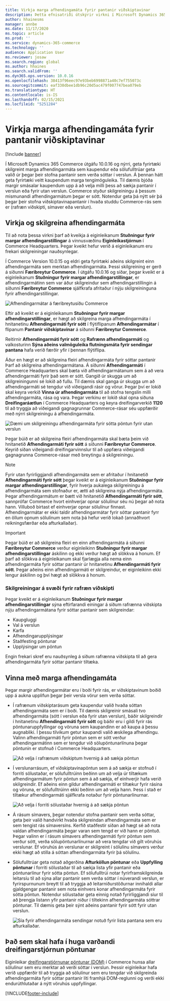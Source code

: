 ```yaml
---
title: Virkja marga afhendingamáta fyrir pantanir viðskiptavinar
description: Þetta efnisatriði útskýrir virkni í Microsoft Dynamics 365 Commerce sem gerir þér kleift að stofna viðskiptavinapantanir fyrir það sem er sótt í verslun.
author: hhainesms
manager: annbe
ms.date: 11/17/2020
ms.topic: article
ms.prod: ''
ms.service: dynamics-365-commerce
ms.technology: ''
audience: Application User
ms.reviewer: josaw
ms.search.region: global
ms.author: hhaines
ms.search.validFrom: ''
ms.dyn365.ops.version: 10.0.16
ms.openlocfilehash: 38413f96eec97e93beb6998871a40c7ef755073c
ms.sourcegitcommit: eaf330dbee1db96c20d5ac479f007747bea079eb
ms.translationtype: HT
ms.contentlocale: is-IS
ms.lasthandoff: 02/15/2021
ms.locfileid: "5251284"
---
```

# <a name="enable-multiple-pickup-delivery-modes-for-customer-orders"></a>Virkja marga afhendingamáta fyrir pantanir viðskiptavinar

[!include [banner](includes/banner.md)]


Í Microsoft Dynamics 365 Commerce útgáfu 10.0.16 og nýrri, geta fyrirtæki skilgreint marga afhendingarmáta sem kaupendur eða sölufulltrúar geta valið úr þegar þeir stofna pantanir sem verða sóttar í verslun. Á þennan hátt geta fyrirtæki veitt kaupendum marga tengimöguleika. Til dæmis bjóða margir smásalar kaupendum upp á að velja milli þess að sækja pantanir í verslun eða fyrir utan verslun. Commerce styður skilgreiningu á þessum mismunandi afhendingarmátum þegar er sótt. Notendur geta þá nýtt sér þá þegar þeir stofna viðskiptavinapantanir í hvaða studdu Commerce-rás sem er (rafræn viðskipti, símaver eða verslun).

## <a name="enable-and-configure-pickup-delivery-modes"></a>Virkja og skilgreina afhendingarmáta

Til að nota þessa virkni þarf að kveikja á eiginleikanum **Stuðningur fyrir margar afhendingarstillingar** á vinnusvæðinu **Eiginleikastjórnun** í Commerce Headquarters. Þegar kveikt hefur verið á eiginleikanum eru frekari skilgreiningar nauðsynlegar.

Í Commerce Version 10.0.15 og eldri geta fyrirtæki aðeins skilgreint einn afhendingarmáta sem merktan afhendingarmáta. Þessi skilgreining er gerð á síðunni **Færibreytur Commerce**. Í útgáfu 10.0.16 og síðar, þegar kveikt er á eiginleikanum **Stuðningur fyrir margar afhendingarstillingar**, er afhendingarmátinn sem var áður skilgreindur sem afhendingarstillingin á síðunni **Færibreytur Commerce** sjálfkrafa afritaður í nýju skilgreininguna fyrir afhendingarstillingar.

![Afhendingarmátar á færibreytusíðu Commerce](media/multiplepickupparameter.png)

Eftir að kveikt er á eiginleikanum **Stuðningur fyrir margar afhendingarstillingar**, er hægt að skilgreina marga afhendingarmáta í hnitanetinu **Afhendingarmáti fyrir sótt** í flýtiflipanum **Afhendingarmátar** í flipanum **Pantanir viðskiptavinar** á síðunni **Færibreytur Commerce**.

Reitirnir **Afhendingarmáti fyrir sótt** og **Rafrænn afhendingarmáti** og valkosturinn **Sýna aðeins valmöguleika flutningsmáta fyrir sendingar pantana** hafa verið færðir yfir í þennan flýtiflipa.

Áður en hægt er að skilgreina fleiri afhendingarmáta fyrir sóttar pantanir Þarf að skilgreina afhendingarmátana. Á síðunni **Afhendingarmáti** í Commerce Headquarters skal bæta við afhendingarmátanum sem á að vera afhendingarmáti fyrir það sem er sótt. Gangið úr skugga um að skilgreiningunni sé lokið að fullu. Til dæmis skal ganga úr skugga um að afhendingarmáti sé tengdur við viðeigandi rásir og vörur. Þegar því er lokið skal keyra verkið **Vinna úr afhendingarmáta** til að stofna tengslin milli afhendingarmáta, rása og vara. Þegar verkinu er lokið skal opna síðuna **Dreifingaráætlun** í Commerce Headquarters og keyra dreifingarverkið **1120** til að tryggja að viðeigandi gagnagrunnar Commerce-rásar séu uppfærðir með nýrri skilgreiningu á afhendingarmáta.

![Dæmi um skilgreiningu afhendingarmáta fyrir sótta pöntun fyrir utan verslun](media/pickupmodes.png)

Þegar búið er að skilgreina fleiri afhendingarmáta skal bæta þeim við hnitanetið **Afhendingarmáti fyrir sótt** á síðunni **Færibreytur Commerce**. Keyrið síðan viðeigandi dreifingarvinnslur til að uppfæra viðeigandi gagnagrunna Commerce-rásar með breytingu á skilgreiningu.

> [!NOTE]
> Fyrir utan fyrirliggjandi afhendingarmáta sem er afritaður í hnitanetið **Afhendingarmáti fyrir sótt** þegar kveikt er á eiginleikanum **Stuðningur fyrir margar afhendingarstillingar**, fyrir hverja aukalega skilgreiningu á afhendingarmáta sem stofnaður er, ætti að skilgreina nýja afhendingarmáta. Þegar afhendingarmátum er bætt við hnitanetið **Afhendingarmáti fyrir sótt**, sannprófar Commerce hvort einhverjar opnar sölulínur séu nú þegar að nota hann. Villuboð birtast ef einhverjar opnar sölulínur finnast. Afhendingarmátar er ekki taldir afhendingarmátar fyrir sóttar pantanir fyrr en öllum opnum sölulínum sem nota þá hefur verið lokað (annaðhvort reikningsfærðar eða afturkallaðar).

> [!IMPORTANT]
> Þegar búið er að skilgreina fleiri en einn afhendingarmáta á síðunni **Færibreytur Commerce** verður eiginleikinn **Stuðningur fyrir margar afhendingarstillingar** áskilinn og ekki verður hægt að slökkva á honum. Ef þarf að slökkva á eiginleikanum skal fjarlægja alla nema einn afhendingarmáta fyrir sóttar pantanir úr hnitanetinu **Afhendingarmáti fyrir sótt**. Þegar aðeins einn afhendingarmáti er skilgreindur, er eiginleikinn ekki lengur áskilinn og því hægt að slökkva á honum.

### <a name="e-commerce-site-configurations"></a>Skilgreiningar á svæði fyrir rafræn viðskipti

Þegar kveikt er á eiginleikanum **Stuðningur fyrir margar afhendingarstillingar** sýna eftirfarandi einingar á síðum rafrænna viðskipta nýju afhendingarmátana fyrir sóttar pantanir sem skilgreindar:

- Kaupgluggi
- Val á verslun
- Karfa
- Afhendingarupplýsingar
- Staðfesting pöntunar
- Upplýsingar um pöntun

Engin frekari skref eru nauðsynleg á síðum rafrænna viðskipta til að gera afhendingarmáta fyrir sóttar pantanir tiltæka.

## <a name="work-with-multiple-pickup-delivery-modes"></a>Vinna með marga afhendingamáta

Þegar margir afhendingarmátar eru í boði fyrir rás, er viðskiptavinum boðið upp á aukna upplifun þegar þeir versla vörur sem verða sóttar. 

- Í rafrænum viðskiptarásum geta kaupendur valið hvaða sóttan afhendingarmáta sem er í boði. Til dæmis skilgreinir smásali tvo afhendingarmáta (sótt í verslun eða fyrir utan verslun), báðir skilgreindir í hnitanetinu **Afhendingarmáti fyrir sótt** og báðir eru í gildi fyrir rás pöntunaruppfyllingar og vöruna sem kaupandinn er að kaupa á þessu augnabliki. Í þessu tilvikum getur kaupandi valið æskilega afhendingu. Valinn afhendingarmáti fyrir pöntun sem er sótt verður afhendingarmátinn sem er tengdur við sölupöntunarlínuna þegar pöntunin er stofnuð í Commerce Headquarters.

    ![Að velja í rafrænum viðskiptum hvernig á að sækja pöntun](media/pickupecommerce.png)

- Í verslunarrásum, ef viðskiptavinapöntun sem á að sækja er stofnuð í forriti sölustaðar, er sölufulltrúinn beðinn um að velja úr tiltækum afhendingarmátum fyrir pöntun sem á að sækja, ef einhverjir hafa verið skilgreindir. Ef aðeins einn gildur afhendingarmáti er tiltækur fyrir rásina og vöruna, er sölufulltrúinn ekki beðinn um að velja hann. Þess í stað er tiltækur afhendingarmáti sjálfkrafa notaður fyrir pöntunarlínurnar.

    ![Að velja í forriti sölustaðar hvernig á að sækja pöntun](media/pickuppos.png)

- Á rásum símavers, þegar notendur stofna pantanir sem verða sóttar, geta þeir valið handvirkt hvaða skilgreindan afhendingarmáta sem er sem tengist rás símaversins. Kerfið staðfestir síðan að hægt sé að nota valdan afhendingarmáta þegar varan sem tengd er við hann er pöntuð. Þegar valinn er í rásum símavers afhendingarmáti fyrir pöntun sem verður sótt, verða sölupöntunarlínurnar að vera tengdar við gilt vöruhús verslunar. Ef vöruhús án verslunar er skilgreint í sölulínu símavers verður ekki hægt að stilla á sóttan afhendingarmáta fyrir þá sölulínu.
- Sölufulltrúar geta notað aðgerðina **Afturköllun pöntunar** eða **Uppfylling pöntunar** í forriti sölustaðar til að sækja lista yfir pantanir eða pöntunarlínur fyrir sótta pöntun. Ef sölufulltrúi notar fyrirframskilgreinda leitarsíu til að sýna allar pantanir sem verða sóttar í núverandi verslun, er fyrirspurnunum breytt til að tryggja að leitarniðurstöðurnar innihaldi allar gjaldgengar pantanir sem nota einhvers konar afhendingarmáta fyrir sótta pöntun. Notendur sölustaðar geta einnig notað fyrirliggjandi síur til að þrengja listann yfir pantanir niður í tiltekinn afhendingarmáta sóttrar pöntunar. Til dæmis geta þeir sýnt aðeins pantanir fyrir sótt fyrir utan verslun.

    ![Sía fyrir afhendingarmáta sendingar notuð fyrir lista pantana sem eru afturkallaðar.](media/pickuprecallorder.png)

## <a name="considerations-for-distributed-order-management"></a>Það sem skal hafa í huga varðandi dreifingarstjórnun pöntunar

Eiginleikar [dreifingarstjórnunar pöntunar (DOM)](https://docs.microsoft.com/dynamics365/commerce/dom) í Commerce hunsa allar sölulínur sem eru merktar að verði sóttar í verslun. Þessir eiginleikar hafa verið uppfærðir til að tryggja að sölulínur sem eru tengdar við skilgreinda afhendingarmáta fyrir sóttar pantanir líti framhjá DOM-reglunni og verði ekki endurúthlutaðar á nýtt vöruhús uppfyllingar.


[!INCLUDE[footer-include](../includes/footer-banner.md)]